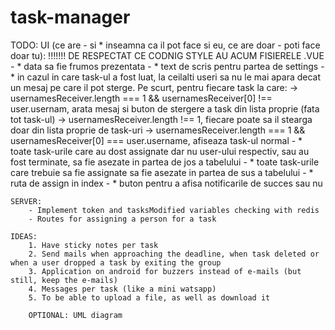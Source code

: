 # task-manager

TODO: 
	UI (ce are - si * inseamna ca il pot face si eu, ce are doar - poti face doar tu):
	!!!!!!! DE RESPECTAT CE CODNIG STYLE AU ACUM FISIERELE .VUE
		- * data sa fie frumos prezentata
		- * text de scris pentru partea de settings
		- * in cazul in care task-ul a fost luat, la ceilalti useri sa nu le mai apara decat un mesaj pe care il pot sterge. Pe scurt, pentru fiecare task la care:
			-> usernamesReceiver.length === 1 && usernamesReceiver[0] !== user.usernam, arata mesaj si buton de stergere a task din lista proprie (fata tot task-ul)
			-> usernamesReceiver.length !== 1, fiecare poate sa il stearga doar din lista proprie de task-uri
			-> usernamesReceiver.length === 1 && usernamesReceiver[0] === user.username, afiseaza task-ul normal
		- * toate task-urile care au dost assignate dar nu user-ului respectiv, sau au fost terminate, sa fie asezate in partea de jos a tabelului
		- * toate task-urile care trebuie sa fie assignate sa fie asezate in partea de sus a tabelului
		- * ruta de assign in index
		- * buton pentru a afisa notificarile de succes sau nu

	SERVER:
		- Implement token and tasksModified variables checking with redis
		- Routes for assigning a person for a task

	IDEAS:
        1. Have sticky notes per task
        2. Send mails when approaching the deadline, when task deleted or when a user dropped a task by exiting the group
		3. Application on android for buzzers instead of e-mails (but still, keep the e-mails)
		4. Messages per task (like a mini watsapp)
		5. To be able to upload a file, as well as download it

		OPTIONAL: UML diagram
